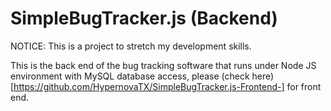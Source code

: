 # SimpleBugTracker.js (Backend)
NOTICE: This is a project to stretch my development skills.

This is the back end of the bug tracking software that runs under Node JS environment with MySQL database access, please (check here)[https://github.com/HypernovaTX/SimpleBugTracker.js-Frontend-] for front end.
